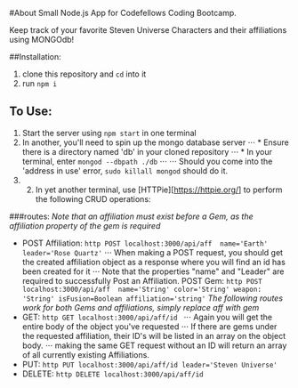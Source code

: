 #About
Small Node.js App for Codefellows Coding Bootcamp.

Keep track of your favorite Steven Universe Characters and their affiliations using MONGOdb!


##Installation:

1. clone this repository and ``cd`` into it
2. run ``npm i``

## To Use:
1. Start the server using ``npm start`` in one terminal
2. In another, you'll need to spin up the mongo database server
  ⋅⋅⋅ * Ensure there is a directory named 'db' in your cloned repository
  ⋅⋅⋅ * In your terminal, enter ``mongod --dbpath ./db``
  ⋅⋅⋅ ⋅⋅⋅ Should you come into the 'address in use' error, ``sudo killall mongod`` should do it.
3. 2. In yet another terminal, use [HTTPie][https://httpie.org/] to perform the following CRUD operations:

###routes:
*Note that an affiliation must exist before a Gem, as the affiliation property of the gem is required*
* POST Affiliation: ``http POST localhost:3000/api/aff  name='Earth' leader='Rose Quartz'``
  ⋅⋅⋅ When making a POST request, you should get the created affiliation object as a response where you will find an id has been created for it
  ⋅⋅⋅ Note that the properties "name" and "Leader" are required to successfully Post an Affiliation.
  POST Gem: ``http POST localhost:3000/api/aff  name='String' color='String' weapon: 'String' isFusion=Boolean affiliation='string'``
*The following routes work for both Gems and affiliations, simply replace aff with gem*
* GET: ``http GET localhost:3000/api/aff/id ``
  ⋅⋅⋅ Again you will get the entire body of the object you've requested
  ⋅⋅⋅ If there are gems under the requested affiliation, their ID's will be listed in an array on the object body.
  ⋅⋅⋅ making the same GET request without an ID will return an array of all currently existing Affiliations.
* PUT: ``http PUT localhost:3000/api/aff/id leader='Steven Universe'``
* DELETE: ``http DELETE localhost:3000/api/aff/id``

